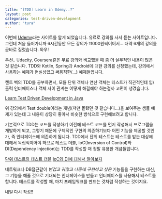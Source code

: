 ```yaml
---
title: "[TDD] Learn in Udemy..?"
layout: post
categories: test-driven-development
author: "tura"
---
```


이번에 [Udemy][Udemy]라는 사이트를 알게 되었습니다. 유료로 강의를 사서 듣는 사이트입니다.
그런데 처음 들어가니까 6시간동안 모든 강의가 11000원씩이어서... 대략 6개의 강의를 곧바로 질렀습니다. 와우!

우선.. Udacity, Coursera같은 무료 강의와 비교했을 때 좀 더 실무적인 내용이 많은 것 같습니다.
TDD와 Kotlin, Spring과 Android에 대한 강의를 신청했는데, 강의에서 사용하는 예제가 현실성있고 써봄직한(...) 예제들입니다.

켄트 벡의 TDD를 공부하면서, 모듈 단위 객체나 연산 객체는 테스트가 직관적인데
입/출력 인터페이스나 객체 사이 관계는 어떻게 해결해야 하는걸까 고민이 생겼습니다.

[Learn Test Driven Development in Java][TDD in Udemy]

위 강의에서 Test double이라는 개념(저만 몰랐던 것 같습니다...)을 보여주는 샘플 예제가 있는데
그 내용이 상당히 좋아서 비슷한 방식으로 구현해보려고 합니다.

기본적으로 TDD는 코드를 작성하기 이전에 테스트 코드를 먼저 작성해서 프로그램을 개발하게 되고,
그렇기 때문에 구체적인 구현의 의존하기보다 어떤 기능을 제공할 것인가, 즉 인터페이스에 의존하게 됩니다.
TDD에서 단위 테스트는 테스트를 받는 대상에 대해서 독립적이어야 하므로
테스트 더블, IoC(Inversion of Control)와 DI(Dependency Injection)는 TDD를 작성할 때 정말 유용한 개념들입니다.

[단위 테스트와 테스트 더블][test-double]
[IoC와 DI에 대해서 알아보자][IoC-DI]

네트워크나 DB접근같이 *번겁고 귀찮고 나중에 구현하고 싶은* 기능들을 구현하는 대신,
그 기능을 해줄 것으로 기대되는 인터페이스를 만들고 인터페이스를 사용해서 테스트를 합니다.
테스트를 작성할 때, 마치 프레임워크를 만드는 것처럼 작성하는 것이지요.



내일 다시 작성!!



[Udemy]: https://www.udemy.com/
[TDD in Udemy]: https://www.udemy.com/learn-test-driven-development-in-java/learn/v4/overview
[IoC-DI]: http://pks424.tistory.com/entry/IoC-DI%EB%9E%80
[test-double]: https://medium.com/@SlackBeck/%EB%8B%A8%EC%9C%84-%ED%85%8C%EC%8A%A4%ED%8A%B8-%EC%BC%80%EC%9D%B4%EC%8A%A4%EC%99%80-%ED%85%8C%EC%8A%A4%ED%8A%B8-%EB%8D%94%EB%B8%94-test-double-2b88cccd6a96
